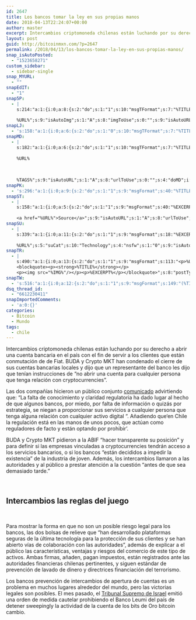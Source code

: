 ```yaml
---
id: 2647
title: Los bancos tomar la ley en sus propias manos
date: 2018-04-13T22:24:07+00:00
author: master
excerpt: Intercambios criptomoneda chilenas están luchando por su derecho a abrir una cuenta bancaria en el país con el fin de servir a los clientes que están conmutación de de Fiat.
layout: post
guid: http://bitcoinmxn.com/?p=2647
permalink: /2018/04/13/los-bancos-tomar-la-ley-en-sus-propias-manos/
snap_isAutoPosted:
  - "1523658271"
custom_sidebar:
  - sidebar-single
snap_MYURL:
  - ""
snapEdIT:
  - "1"
snap5P:
  - |
    s:214:"a:1:{i:0;a:8:{s:2:"do";s:1:"1";s:10:"msgTFormat";s:7:"%TITLE%";s:9:"msgFormat";s:18:"%EXCERPT%
    
    %URL%";s:9:"isAutoImg";s:1:"A";s:8:"imgToUse";s:0:"";s:9:"isAutoURL";s:1:"A";s:8:"urlToUse";s:0:"";s:4:"do5P";i:0;}}";
snapLJ:
  - 's:158:"a:1:{i:0;a:6:{s:2:"do";s:1:"0";s:10:"msgTFormat";s:7:"%TITLE%";s:9:"msgFormat";s:9:"%EXCERPT%";s:9:"isAutoURL";s:1:"A";s:8:"urlToUse";s:0:"";s:4:"doLJ";i:0;}}";'
snapMD:
  - |
    s:182:"a:1:{i:0;a:6:{s:2:"do";s:1:"1";s:10:"msgTFormat";s:7:"%TITLE%";s:9:"msgFormat";s:32:"%EXCERPT%
    
    %URL%
    
    
    
    %TAGS%";s:9:"isAutoURL";s:1:"A";s:8:"urlToUse";s:0:"";s:4:"doMD";i:0;}}";
snapPK:
  - 's:296:"a:1:{i:0;a:9:{s:2:"do";s:1:"1";s:9:"msgFormat";s:40:"%TITLE% - %URL% #bitcoin #mexico #crypto";s:9:"isAutoURL";s:1:"A";s:8:"urlToUse";s:0:"";s:4:"doPK";i:0;s:8:"isPosted";s:1:"1";s:4:"pgID";i:1373862090;s:7:"postURL";s:30:"https://www.plurk.com/p/mpymru";s:5:"pDate";s:19:"2018-04-13 22:24:12";}}";'
snapST:
  - |
    s:158:"a:1:{i:0;a:5:{s:2:"do";s:1:"1";s:9:"msgFormat";s:40:"%EXCERPT%
    
    <a href="%URL%">Source</a>";s:9:"isAutoURL";s:1:"A";s:8:"urlToUse";s:0:"";s:4:"doST";i:0;}}";
snapSU:
  - |
    s:339:"a:1:{i:0;a:11:{s:2:"do";s:1:"1";s:9:"msgFormat";s:18:"%EXCERPT%
    
    %URL%";s:5:"suCat";s:10:"Technology";s:4:"nsfw";s:1:"0";s:9:"isAutoURL";s:1:"A";s:8:"urlToUse";s:0:"";s:4:"doSU";i:0;s:8:"isPosted";s:1:"1";s:4:"pgID";s:6:"31Xv9B";s:7:"postURL";s:45:"http://www.stumbleupon.com/su/31Xv9B/comments";s:5:"pDate";s:19:"2018-04-13 22:24:28";}}";
snapTR:
  - |
    s:490:"a:1:{i:0;a:13:{s:2:"do";s:1:"1";s:9:"msgFormat";s:113:"<p>%URL%</p>
    <blockquote><p><strong>%TITLE%</strong></p>
    <p><img src="%IMG%"/></p><p>%EXCERPT%</p></blockquote>";s:8:"postType";s:1:"T";s:10:"msgTFormat";s:7:"%TITLE%";s:9:"isAutoImg";s:1:"A";s:8:"imgToUse";s:0:"";s:9:"isAutoURL";s:1:"A";s:8:"urlToUse";s:0:"";s:4:"doTR";i:0;s:8:"isPosted";s:1:"1";s:4:"pgID";i:172906079493;s:7:"postURL";s:46:"http://bitcoinmxn.tumblr.com/post/172906079493";s:5:"pDate";s:19:"2018-04-13 22:24:31";}}";
snapTW:
  - 's:516:"a:1:{i:0;a:12:{s:2:"do";s:1:"1";s:9:"msgFormat";s:149:"(%TITLE%) - %URL% #bitcoin #criptomonedas #criptomoneda #blockchain #bitcoinMexico #bitcoinpanama #bitcoinvenezuela #ethereum #mexico #cryptocurrency";s:8:"attchImg";s:1:"1";s:9:"isAutoImg";s:1:"A";s:8:"imgToUse";s:0:"";s:9:"isAutoURL";s:1:"A";s:8:"urlToUse";s:0:"";s:4:"doTW";i:0;s:8:"isPosted";s:1:"1";s:4:"pgID";s:18:"984920294669389825";s:7:"postURL";s:57:"https://twitter.com/mxn_bitcoin/status/984920294669389825";s:5:"pDate";s:19:"2018-04-13 22:24:32";}}";'
dsq_thread_id:
  - "6612230411"
snapImportedComments:
  - 'a:0:{}'
categories:
  - Bitcoin
  - Mundo
tags:
  - chile
---
```

Intercambios criptomoneda chilenas están luchando por su derecho a abrir una cuenta bancaria en el país con el fin de servir a los clientes que están conmutación de de Fiat. BUDA y Crypto MKT han condenado el cierre de sus cuentas bancarias locales y dijo que un representante del banco les dijo que tenían instrucciones de “no abrir una cuenta para cualquier persona que tenga relación con cryptocurrencies”.

Las dos compañías hicieron un público conjunto <a href="http://www.pulso.cl/empresas-mercados/plataformas-chilenas-criptomonedas-llaman-la-abif-tomar-definiciones-la-industria/" target="_blank" rel="noopener" data-saferedirecturl="https://www.google.com/url?hl=en&q=http://www.pulso.cl/empresas-mercados/plataformas-chilenas-criptomonedas-llaman-la-abif-tomar-definiciones-la-industria/&source=gmail&ust=1523734632555000&usg=AFQjCNFX9oBx3CrCPvNW4WERtpVVkHHk-A">comunicado</a> advirtiend<wbr />o que: “La falta de conocimiento y claridad regulatoria ha dado lugar al hecho de que algunos bancos, por miedo, por falta de información o quizás por estrategia, se niegan a proporcionar sus servicios a cualquier persona que tenga alguna relación con cualquier activo digital “. Añadiendo que‘en Chile la regulación está en las manos de unos pocos, que actúan como reguladores de facto y están optando por prohibir’.

BUDA y Crypto MKT pidieron a la ABIF “hacer transparente su posición” y para definir si las empresas vinculadas a cryptocurrencies tendrán acceso a los servicios bancarios, o si los bancos “están decididos a impedir la existencia” de la industria de joven. Además, los intercambios llamaron a las autoridades y al público a prestar atención a la cuestión “antes de que sea demasiado tarde.”

&nbsp;

## Intercambios las reglas del juego

&nbsp;

Para mostrar la forma en que no son un posible riesgo legal para los bancos, las dos bolsas de relieve que “han desarrollado plataformas seguras de la última tecnología para la protección de sus clientes y se han abierto vías de colaboración con las autoridades”, además de explicar a el público las características, ventajas y riesgos del comercio de este tipo de activos. Ambas firmas, añaden, pagan impuestos, están registrados ante las autoridades financieras chilenas pertinentes, y siguen estándar de prevención de lavado de dinero y directrices financiación del terrorismo.

Los bancos prevención de intercambios de apertura de cuentas es un problema en muchos lugares alrededor del mundo, pero las victorias legales son posibles. El mes pasado, el <a href="https://news.bitcoin.com/israeli-supreme-court-forbids-bank-denying-service-bitcoin-exchange/" target="_blank" rel="noopener" data-saferedirecturl="https://www.google.com/url?hl=en&q=https://news.bitcoin.com/israeli-supreme-court-forbids-bank-denying-service-bitcoin-exchange/&source=gmail&ust=1523734632555000&usg=AFQjCNH6FRiXDdq-zo_eqF3MQ2oU1gm4Fg">Tribunal Supremo de Israel</a> emitió una orden de medida cautelar prohibiendo el Banco Leumi del país de detener sweepingly la actividad de la cuenta de los bits de Oro bitcoin cambio.

<div class="yj6qo ajU">
</div>